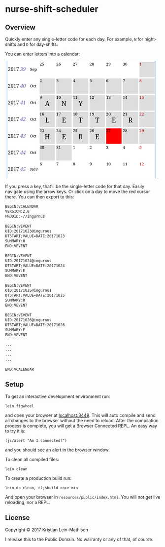 # nurse-shift-scheduler

## Overview

Quickly enter any single-letter code for each day. For example, `N`
for night-shifts and `D` for day-shifts.

You can enter letters into a calendar:

![Screenshot](ss.png)

If you press a key, that'll be the single-letter code for that
day. Easily navigate using the arrow keys. Or click on a day to move
the red cursor there. You can then export to this:

```
BEGIN:VCALENDAR
VERSION:2.0
PRODID:-//ingurnus

BEGIN:VEVENT
UID:20171023@ingurnus
DTSTART;VALUE=DATE:20171023
SUMMARY:H
END:VEVENT

BEGIN:VEVENT
UID:20171024@ingurnus
DTSTART;VALUE=DATE:20171024
SUMMARY:E
END:VEVENT

BEGIN:VEVENT
UID:20171025@ingurnus
DTSTART;VALUE=DATE:20171025
SUMMARY:R
END:VEVENT

BEGIN:VEVENT
UID:20171026@ingurnus
DTSTART;VALUE=DATE:20171026
SUMMARY:E
END:VEVENT

...
...
...
...

END:VCALENDAR
```

## Setup

To get an interactive development environment run:

    lein figwheel

and open your browser at [localhost:3449](http://localhost:3449/).
This will auto compile and send all changes to the browser without the
need to reload. After the compilation process is complete, you will
get a Browser Connected REPL. An easy way to try it is:

    (js/alert "Am I connected?")

and you should see an alert in the browser window.

To clean all compiled files:

    lein clean

To create a production build run:

    lein do clean, cljsbuild once min

And open your browser in `resources/public/index.html`. You will not
get live reloading, nor a REPL. 

## License

Copyright © 2017 Kristian Lein-Mathisen

I release this to the Public Domain. No warranty or any of that, of
course.
